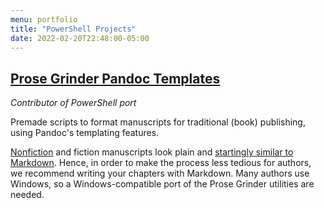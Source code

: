 ```yaml
---
menu: portfolio
title: "PowerShell Projects"
date: 2022-02-20T22:48:00-05:00
---
```


## [Prose Grinder Pandoc Templates](https://github.com/prosegrinder/pandoc-templates)

*Contributor of PowerShell port*

Premade scripts to format manuscripts for traditional (book) publishing, using Pandoc's templating features.

[Nonfiction](http://barbaramcnichol.com/2012/11/03/how-to-format-your-nonfiction-manuscript/) and fiction manuscripts look plain and [startingly similar to Markdown](https://www.shunn.net/format/). Hence, in order to make the process less tedious for authors, we recommend writing your chapters with Markdown. Many authors use Windows, so a Windows-compatible port of the Prose Grinder utilities are needed.